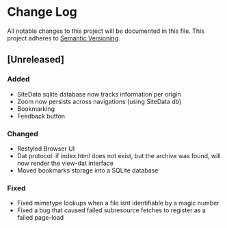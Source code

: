 # Change Log
All notable changes to this project will be documented in this file.
This project adheres to [Semantic Versioning](http://semver.org/).

## [Unreleased]
### Added
- SiteData sqlite database now tracks information per origin
- Zoom now persists across navigations (using SiteData db)
- Bookmarking
- Feedback button

### Changed
- Restyled Browser UI
- Dat protocol: if index.html does not exist, but the archive was found, will now render the view-dat interface
- Moved bookmarks storage into a SQLite database

### Fixed
- Fixed mimetype lookups when a file isnt identifiable by a magic number
- Fixed a bug that caused failed subresource fetches to register as a failed page-load